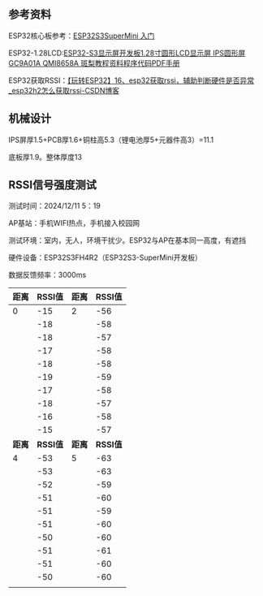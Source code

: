 ## 参考资料

ESP32核心板参考：[ESP32S3SuperMini 入门](https://www.nologo.tech/product/esp32/esp32s3supermini/esp32S3SuperMini.html)

ESP32-1.28LCD:[ESP32-S3显示屏开发板1.28寸圆形LCD显示屏 IPS圆形屏GC9A01A QMI8658A 斑梨教程资料程序代码PDF手册](https://spotpear.cn/index/study/detail/id/1315.html)

ESP32获取RSSI：[【玩转ESP32】16、esp32获取rssi，辅助判断硬件是否异常_esp32h2怎么获取rssi-CSDN博客](https://blog.csdn.net/freemote/article/details/118609960)

## 机械设计

IPS屏厚1.5+PCB厚1.6+铜柱高5.3（锂电池厚5+元器件高3）=11.1

底板厚1.9。整体厚度13

## RSSI信号强度测试

测试时间：2024/12/11 5：19

AP基站：手机WIFI热点，手机接入校园网

测试环境：室内，无人，环境干扰少。ESP32与AP在基本同一高度，有遮挡

硬件设备：ESP32S3FH4R2（ESP32S3-SuperMini开发板）

数据反馈频率：3000ms

| 距离     | RSSI值     | 距离     | RSSI值     |
| -------- | ---------- | -------- | ---------- |
| 0        | -15        | 2        | -56        |
|          | -18        |          | -58        |
|          | -18        |          | -57        |
|          | -17        |          | -58        |
|          | -18        |          | -58        |
|          | -19        |          | -59        |
|          | -17        |          | -58        |
|          | -18        |          | -57        |
|          | -16        |          | -58        |
|          | -15        |          | -57        |
| **距离** | **RSSI值** | **距离** | **RSSI值** |
| 4        | -53        | 5        | -63        |
|          | -53        |          | -63        |
|          | -52        |          | -59        |
|          | -51        |          | -60        |
|          | -51        |          | -59        |
|          | -51        |          | -60        |
|          | -50        |          | -60        |
|          | -51        |          | -61        |
|          | -51        |          | -60        |
|          | -50        |          | -60        |
|          |            |          |            |

